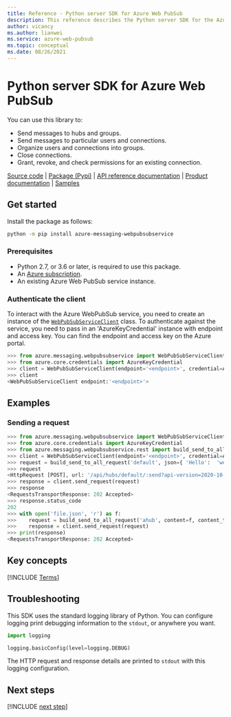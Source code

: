 ```yaml
---
title: Reference - Python server SDK for Azure Web PubSub
description: This reference describes the Python server SDK for the Azure Web PubSub service.
author: vicancy
ms.author: lianwei
ms.service: azure-web-pubsub
ms.topic: conceptual 
ms.date: 08/26/2021
---
```


# Python server SDK for Azure Web PubSub

You can use this library to:

- Send messages to hubs and groups. 
- Send messages to particular users and connections.
- Organize users and connections into groups.
- Close connections.
- Grant, revoke, and check permissions for an existing connection.

[Source code](https://github.com/Azure/azure-sdk-for-python/blob/master/sdk/webpubsub/azure-messaging-webpubsubservice) | [Package (Pypi)][package] | [API reference documentation](https://github.com/Azure/azure-sdk-for-python/blob/master/sdk/webpubsub/azure-messaging-webpubsubservice) | [Product documentation][webpubsubservice_docs] |
[Samples][samples_ref]

## Get started

Install the package as follows:

```bash
python -m pip install azure-messaging-webpubsubservice
```

### Prerequisites

- Python 2.7, or 3.6 or later, is required to use this package.
- An [Azure subscription][azure_sub].
- An existing Azure Web PubSub service instance.

### Authenticate the client

To interact with the Azure WebPubSub service, you need to create an instance of the [`WebPubSubServiceClient`][webpubsubservice_client_class] class. To authenticate against the service, you need to pass in an 'AzureKeyCredential' instance with endpoint and access key. You can find the endpoint and access key on the Azure portal.

```python
>>> from azure.messaging.webpubsubservice import WebPubSubServiceClient
>>> from azure.core.credentials import AzureKeyCredential
>>> client = WebPubSubServiceClient(endpoint='<endpoint>', credential=AzureKeyCredential('somesecret'))
>>> client
<WebPubSubServiceClient endpoint:'<endpoint>'>
```

## Examples

### Sending a request

```python
>>> from azure.messaging.webpubsubservice import WebPubSubServiceClient
>>> from azure.core.credentials import AzureKeyCredential
>>> from azure.messaging.webpubsubservice.rest import build_send_to_all_request
>>> client = WebPubSubServiceClient(endpoint='<endpoint>', credential=AzureKeyCredential('somesecret'))
>>> request = build_send_to_all_request('default', json={ 'Hello':  'webpubsub!' })
>>> request
<HttpRequest [POST], url: '/api/hubs/default/:send?api-version=2020-10-01'>
>>> response = client.send_request(request)
>>> response
<RequestsTransportResponse: 202 Accepted>
>>> response.status_code 
202
>>> with open('file.json', 'r') as f:
>>>    request = build_send_to_all_request('ahub', content=f, content_type='application/json')
>>>    response = client.send_request(request)
>>> print(response)
<RequestsTransportResponse: 202 Accepted>
```

## Key concepts

[!INCLUDE [Terms](includes/terms.md)]

## Troubleshooting

This SDK uses the standard logging library of Python. You can configure logging print debugging information to the `stdout`, or anywhere you want.

```python
import logging

logging.basicConfig(level=logging.DEBUG)
```

The HTTP request and response details are printed to `stdout` with this logging configuration.

[webpubsubservice_docs]: ./index.yml
[azure_cli]: /cli/azure
[azure_sub]: https://azure.microsoft.com/free/
[webpubsubservice_client_class]: https://github.com/Azure/azure-sdk-for-python/blob/master/sdk/webpubsub/azure-messaging-webpubsubservice/azure/messaging/webpubsubservice/__init__.py
[package]: https://pypi.org/project/azure-messaging-webpubsubservice/
[default_cred_ref]: https://aka.ms/azsdk-python-identity-default-cred-ref
[samples_ref]: https://github.com/Azure/azure-webpubsub/tree/main/samples/python

## Next steps

[!INCLUDE [next step](includes/include-next-step.md)]